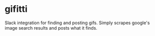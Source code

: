 # gifitti

Slack integration for finding and posting gifs. Simply scrapes google's image search results and posts what it finds.
